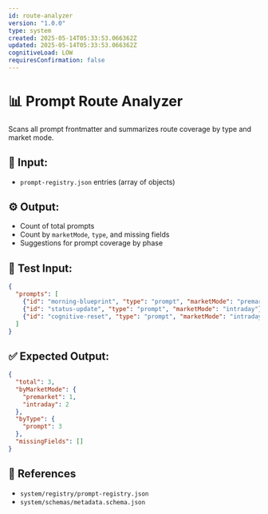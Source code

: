```yaml
---
id: route-analyzer
version: "1.0.0"
type: system
created: 2025-05-14T05:33:53.066362Z
updated: 2025-05-14T05:33:53.066362Z
cognitiveLoad: LOW
requiresConfirmation: false
---
```


# 📊 Prompt Route Analyzer

Scans all prompt frontmatter and summarizes route coverage by type and market mode.

## 🔢 Input:
- `prompt-registry.json` entries (array of objects)

## ⚙️ Output:
- Count of total prompts
- Count by `marketMode`, `type`, and missing fields
- Suggestions for prompt coverage by phase

## 🧪 Test Input:
```json
{
  "prompts": [
    {"id": "morning-blueprint", "type": "prompt", "marketMode": "premarket"},
    {"id": "status-update", "type": "prompt", "marketMode": "intraday"},
    {"id": "cognitive-reset", "type": "prompt", "marketMode": "intraday"}
  ]
}
```

## ✅ Expected Output:
```json
{
  "total": 3,
  "byMarketMode": {
    "premarket": 1,
    "intraday": 2
  },
  "byType": {
    "prompt": 3
  },
  "missingFields": []
}
```

## 📎 References
- `system/registry/prompt-registry.json`
- `system/schemas/metadata.schema.json`

